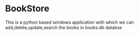 # BookStore

This is a python based windows application with which we can add,delete,update,search the books in books.db databse
